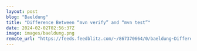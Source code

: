 ```yaml
---
layout: post
blog: "Baeldung"
title: "Difference Between “mvn verify” and “mvn test”"
date: 2024-02-02T02:56:37Z
image: images/baeldung.png
remote_url: "https://feeds.feedblitz.com/~/867370664/0/baeldung~Difference-Between-mvn-verify-and-mvn-test"
---
```

